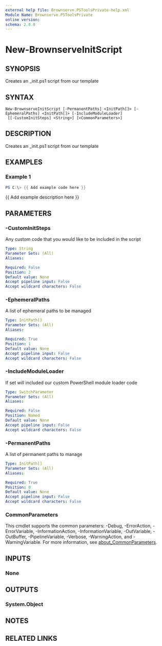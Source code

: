 ```yaml
---
external help file: Brownserve.PSToolsPrivate-help.xml
Module Name: Brownserve.PSToolsPrivate
online version:
schema: 2.0.0
---
```


# New-BrownserveInitScript

## SYNOPSIS
Creates an _init.ps1 script from our template

## SYNTAX

```
New-BrownserveInitScript [-PermanentPaths] <InitPath[]> [-EphemeralPaths] <InitPath[]> [-IncludeModuleLoader]
 [[-CustomInitSteps] <String>] [<CommonParameters>]
```

## DESCRIPTION
Creates an _init.ps1 script from our template

## EXAMPLES

### Example 1
```powershell
PS C:\> {{ Add example code here }}
```

{{ Add example description here }}

## PARAMETERS

### -CustomInitSteps
Any custom code that you would like to be included in the script

```yaml
Type: String
Parameter Sets: (All)
Aliases:

Required: False
Position: 2
Default value: None
Accept pipeline input: False
Accept wildcard characters: False
```

### -EphemeralPaths
A list of ephemeral paths to be managed

```yaml
Type: InitPath[]
Parameter Sets: (All)
Aliases:

Required: True
Position: 1
Default value: None
Accept pipeline input: False
Accept wildcard characters: False
```

### -IncludeModuleLoader
If set will included our custom PowerShell module loader code

```yaml
Type: SwitchParameter
Parameter Sets: (All)
Aliases:

Required: False
Position: Named
Default value: None
Accept pipeline input: False
Accept wildcard characters: False
```

### -PermanentPaths
A list of permanent paths to manage

```yaml
Type: InitPath[]
Parameter Sets: (All)
Aliases:

Required: True
Position: 0
Default value: None
Accept pipeline input: False
Accept wildcard characters: False
```

### CommonParameters
This cmdlet supports the common parameters: -Debug, -ErrorAction, -ErrorVariable, -InformationAction, -InformationVariable, -OutVariable, -OutBuffer, -PipelineVariable, -Verbose, -WarningAction, and -WarningVariable. For more information, see [about_CommonParameters](http://go.microsoft.com/fwlink/?LinkID=113216).

## INPUTS

### None
## OUTPUTS

### System.Object
## NOTES

## RELATED LINKS
